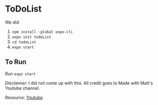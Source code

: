 # ToDoList

We did 
1. ``npm install -global expo-cli``
2. ``expo init todoList``
3. ``cd todoList``
4. ``expo start``

## To Run
Run ``expo start``

*Disclaimer*: I did not come up with this. All credit goes to Made with Matt's Youtube channel.

Resource: [Youtube](https://youtu.be/0kL6nhutjQ8)
